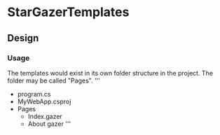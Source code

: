 # StarGazerTemplates

## Design

### Usage

The templates would exist in its own folder structure in the project. The folder may be called "Pages".
 '''
- program.cs
- MyWebApp.csproj
- Pages
    - Index.gazer
    - About gazer
'''


